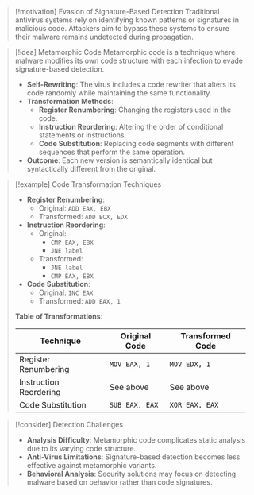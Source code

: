 > [!motivation] Evasion of Signature-Based Detection
> Traditional antivirus systems rely on identifying known patterns or signatures in malicious code. Attackers aim to bypass these systems to ensure their malware remains undetected during propagation.

> [!idea] Metamorphic Code
> Metamorphic code is a technique where malware modifies its own code structure with each infection to evade signature-based detection.
> - **Self-Rewriting**: The virus includes a code rewriter that alters its code randomly while maintaining the same functionality.
> - **Transformation Methods**:
>   - **Register Renumbering**: Changing the registers used in the code.
>   - **Instruction Reordering**: Altering the order of conditional statements or instructions.
>   - **Code Substitution**: Replacing code segments with different sequences that perform the same operation.
> - **Outcome**: Each new version is semantically identical but syntactically different from the original.

> [!example] Code Transformation Techniques
> - **Register Renumbering**:
>   - Original: `ADD EAX, EBX`
>   - Transformed: `ADD ECX, EDX`
> - **Instruction Reordering**:
>   - Original:
>     - `CMP EAX, EBX`
>     - `JNE label`
>   - Transformed:
>     - `JNE label`
>     - `CMP EAX, EBX`
> - **Code Substitution**:
>   - Original: `INC EAX`
>   - Transformed: `ADD EAX, 1`
>
> **Table of Transformations**:
>
> | Technique             | Original Code    | Transformed Code    |
> |-----------------------|------------------|---------------------|
> | Register Renumbering  | `MOV EAX, 1`     | `MOV EDX, 1`        |
> | Instruction Reordering| See above        | See above           |
> | Code Substitution     | `SUB EAX, EAX`   | `XOR EAX, EAX`      |

> [!consider] Detection Challenges
> - **Analysis Difficulty**: Metamorphic code complicates static analysis due to its varying code structure.
> - **Anti-Virus Limitations**: Signature-based detection becomes less effective against metamorphic variants.
> - **Behavioral Analysis**: Security solutions may focus on detecting malware based on behavior rather than code signatures.